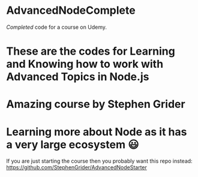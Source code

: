 # AdvancedNodeComplete
*Completed* code for a course on Udemy.

# These are the codes for Learning and Knowing how to work with Advanced Topics in Node.js
# Amazing course by Stephen Grider
# Learning more about Node as it has a very large ecosystem :smiley:

If you are just starting the course then you probably want this repo instead: https://github.com/StephenGrider/AdvancedNodeStarter
